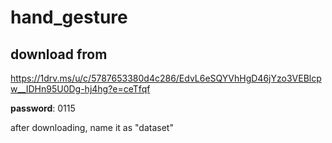 # hand_gesture

## download from
https://1drv.ms/u/c/5787653380d4c286/EdvL6eSQYVhHgD46jYzo3VEBlcpw__IDHn95U0Dg-hj4hg?e=ceTfqf

__password__: 0115

after downloading, name it as "dataset"
